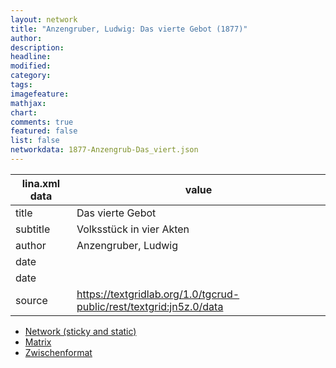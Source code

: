 ```yaml
---
layout: network
title: "Anzengruber, Ludwig: Das vierte Gebot (1877)"
author:
description:
headline:
modified:
category:
tags:
imagefeature: 
mathjax: 
chart: 
comments: true
featured: false
list: false
networkdata: 1877-Anzengrub-Das_viert.json
---
```

lina.xml data  | value
------------- | -------------
title|Das vierte Gebot
subtitle|Volksstück in vier Akten
author|Anzengruber, Ludwig
date|
date|
source|https://textgridlab.org/1.0/tgcrud-public/rest/textgrid:jn5z.0/data


* [Network (sticky and static)](/network129)
* [Matrix](/matrix129)
* [Zwischenformat](/lina129 )
